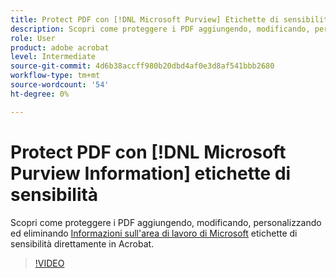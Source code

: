 ```yaml
---
title: Protect PDF con [!DNL Microsoft Purview] Etichette di sensibilità
description: Scopri come proteggere i PDF aggiungendo, modificando, personalizzando ed eliminando [!DNL Microsoft Purview] Etichette di sensibilità direttamente in Acrobat
role: User
product: adobe acrobat
level: Intermediate
source-git-commit: 4d6b38accff980b20dbd4af0e3d8af541bbb2680
workflow-type: tm+mt
source-wordcount: '54'
ht-degree: 0%

---
```


# Protect PDF con [!DNL Microsoft Purview Information] etichette di sensibilità

Scopri come proteggere i PDF aggiungendo, modificando, personalizzando ed eliminando [Informazioni sull&#39;area di lavoro di Microsoft](https://learn.microsoft.com/en-us/microsoft-365/compliance/information-protection?view=o365-worldwide) etichette di sensibilità direttamente in Acrobat.

>[!VIDEO](https://video.tv.adobe.com/v/3410552?learn=on&hidetitle=true&autoplay=true)